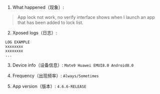 1. What happened（现象）:
> App lock not work, no verify interface shows when I launch an app that has been added to lock list.

2. Xposed logs（日志）:
```
LOG EXAMPLE
xxxxxxxx
xxxxxxxx
...
```
3. Device info（设备信息）: ```Mate9 Huawei EMUI8.0 Android8.0```

4. Frequency（出现频率）: ```Always/Sometimes```

5. App version（版本）: ```4.6.6-RELEASE```
